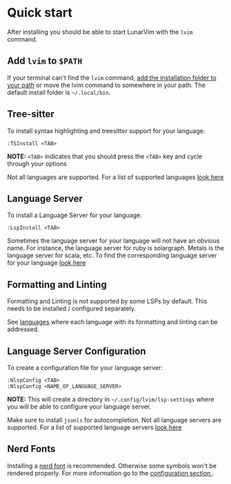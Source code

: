 # Quick start

After installing you should be able to start LunarVim with the `lvim` command. 

## Add `lvim` to `$PATH`
If your terminal can't find the `lvim` command, [add the installation folder to your path](https://gist.github.com/nex3/c395b2f8fd4b02068be37c961301caa7) or move the lvim command to somewhere in your path. The default install folder is `~/.local/bin`.

## Tree-sitter
To install syntax highlighting and treesitter support for your language:

```vim
:TSInstall <TAB>
```
**NOTE:** `<TAB>` indicates that you should press the `<TAB>` key and cycle through your options 

Not all languages are supported.  For a list of supported languages [look here](https://github.com/nvim-treesitter/nvim-treesitter#supported-languages)

## Language Server
To install a Language Server for your language:

```vim
:LspInstall <TAB>
```

Sometimes the language server for your language will not have an obvious name.  For instance, the language server for ruby is solargraph.  Metals is the language server for scala, etc.  To find the corresponding language server for your language [look here](https://github.com/kabouzeid/nvim-lspinstall)

## Formatting and Linting
Formatting and Linting is not supported by some LSPs by default.
This needs to be installed / configured separately. 

See [languages](./languages/README.md) where each language with its formatting and linting can be addressed.

## Language Server Configuration
To create a configuration file for your language server:

```vim
:NlspConfig <TAB>
:NlspConfig <NAME_OF_LANGUAGE_SERVER> 
```

**NOTE:** This will create a directory in `~/.config/lvim/lsp-settings` where you will be able to configure your language server.

Make sure to install `jsonls` for autocompletion.  Not all language servers are supported.  For a list of supported language servers [look here](https://github.com/tamago324/nlsp-settings.nvim/blob/main/schemas/README.md)


## Nerd Fonts
Installing a [nerd font](https://www.nerdfonts.com/) is recommended. Otherwise some symbols won't be rendered properly. For more information go to the [configuration section ](./configuration/04-nerd-fonts.md). 

